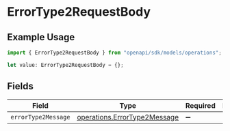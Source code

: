 # ErrorType2RequestBody

## Example Usage

```typescript
import { ErrorType2RequestBody } from "openapi/sdk/models/operations";

let value: ErrorType2RequestBody = {};
```

## Fields

| Field                                                                               | Type                                                                                | Required                                                                            | Description                                                                         |
| ----------------------------------------------------------------------------------- | ----------------------------------------------------------------------------------- | ----------------------------------------------------------------------------------- | ----------------------------------------------------------------------------------- |
| `errorType2Message`                                                                 | [operations.ErrorType2Message](../../../sdk/models/operations/errortype2message.md) | :heavy_minus_sign:                                                                  | N/A                                                                                 |